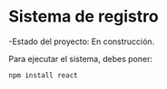 <h1>Sistema de registro</h1>

-Estado del proyecto: En construcción.

Para ejecutar el sistema, debes poner: 

```npm install react```
